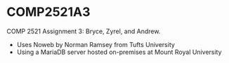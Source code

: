 # COMP2521A3
COMP 2521 Assignment 3: Bryce, Zyrel, and Andrew.

- Uses Noweb by Norman Ramsey from Tufts University
- Using a MariaDB server hosted on-premises at Mount Royal University
